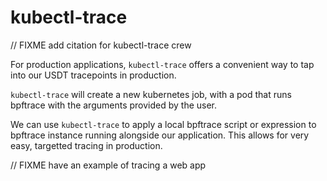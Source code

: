 # kubectl-trace

// FIXME add citation for kubectl-trace crew

For production applications, `kubectl-trace` offers a convenient way to tap into our
USDT tracepoints in production.

`kubectl-trace` will create a new kubernetes job, with a pod that runs bpftrace with
the arguments provided by the user. 

We can use `kubectl-trace` to apply a local bpftrace script or expression to bpftrace
instance running alongside our application. This allows for very easy, targetted tracing
in production.

// FIXME have an example of tracing a web app
